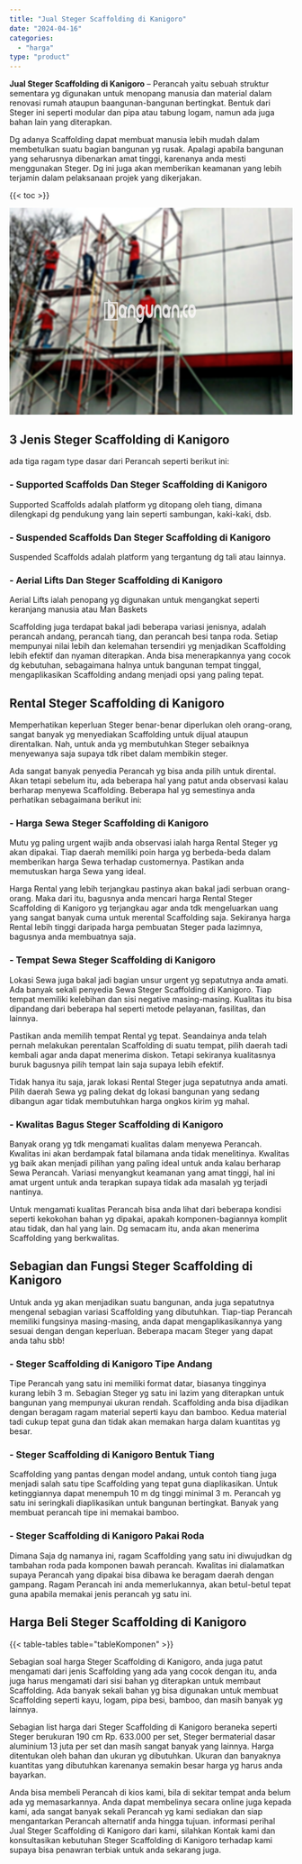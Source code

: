 ```yaml
---
title: "Jual Steger Scaffolding di Kanigoro"
date: "2024-04-16"
categories: 
  - "harga"
type: "product"
---
```


**Jual Steger Scaffolding di Kanigoro** – Perancah yaitu sebuah struktur sementara yg digunakan untuk menopang manusia dan material dalam renovasi rumah ataupun baangunan-bangunan bertingkat. Bentuk dari Steger ini seperti modular dan pipa atau tabung logam, namun ada juga bahan lain yang diterapkan.

Dg adanya Scaffolding dapat membuat manusia lebih mudah dalam membetulkan suatu bagian bangunan yg rusak. Apalagi apabila bangunan yang seharusnya dibenarkan amat tinggi, karenanya anda mesti menggunakan Steger. Dg ini juga akan memberikan keamanan yang lebih terjamin dalam pelaksanaan projek yang dikerjakan.

{{< toc >}}

![Jual Steger Scaffolding di Kanigoro](/images/sewa-scaffolding-steger-07.png)

## 3 Jenis Steger Scaffolding di Kanigoro

ada tiga ragam type dasar dari Perancah seperti berikut ini:

### \- Supported Scaffolds Dan Steger Scaffolding di Kanigoro

Supported Scaffolds adalah platform yg ditopang oleh tiang, dimana dilengkapi dg pendukung yang lain seperti sambungan, kaki-kaki, dsb.

### \- Suspended Scaffolds Dan Steger Scaffolding di Kanigoro

Suspended Scaffolds adalah platform yang tergantung dg tali atau lainnya.

### \- Aerial Lifts Dan Steger Scaffolding di Kanigoro

Aerial Lifts ialah penopang yg digunakan untuk mengangkat seperti keranjang manusia atau Man Baskets

Scaffolding juga terdapat bakal jadi beberapa variasi jenisnya, adalah perancah andang, perancah tiang, dan perancah besi tanpa roda. Setiap mempunyai nilai lebih dan kelemahan tersendiri yg menjadikan Scaffolding lebih efektif dan nyaman diterapkan. Anda bisa menerapkannya yang cocok dg kebutuhan, sebagaimana halnya untuk bangunan tempat tinggal, mengaplikasikan Scaffolding andang menjadi opsi yang paling tepat.

## Rental Steger Scaffolding di Kanigoro

Memperhatikan keperluan Steger benar-benar diperlukan oleh orang-orang, sangat banyak yg menyediakan Scaffolding untuk dijual ataupun direntalkan. Nah, untuk anda yg membutuhkan Steger sebaiknya menyewanya saja supaya tdk ribet dalam membikin steger.

Ada sangat banyak penyedia Perancah yg bisa anda pilih untuk dirental. Akan tetapi sebelum itu, ada beberapa hal yang patut anda observasi kalau berharap menyewa Scaffolding. Beberapa hal yg semestinya anda perhatikan sebagaimana berikut ini:

### \- Harga Sewa Steger Scaffolding di Kanigoro

Mutu yg paling urgent wajib anda observasi ialah harga Rental Steger yg akan dipakai. Tiap daerah memiliki poin harga yg berbeda-beda dalam memberikan harga Sewa terhadap customernya. Pastikan anda memutuskan harga Sewa yang ideal.

Harga Rental yang lebih terjangkau pastinya akan bakal jadi serbuan orang-orang. Maka dari itu, bagusnya anda mencari harga Rental Steger Scaffolding di Kanigoro yg terjangkau agar anda tdk mengeluarkan uang yang sangat banyak cuma untuk merental Scaffolding saja. Sekiranya harga Rental lebih tinggi daripada harga pembuatan Steger pada lazimnya, bagusnya anda membuatnya saja.

### \- Tempat Sewa Steger Scaffolding di Kanigoro

Lokasi Sewa juga bakal jadi bagian unsur urgent yg sepatutnya anda amati. Ada banyak sekali penyedia Sewa Steger Scaffolding di Kanigoro. Tiap tempat memiliki kelebihan dan sisi negative masing-masing. Kualitas itu bisa dipandang dari beberapa hal seperti metode pelayanan, fasilitas, dan lainnya.

Pastikan anda memilih tempat Rental yg tepat. Seandainya anda telah pernah melakukan perentalan Scaffolding di suatu tempat, pilih daerah tadi kembali agar anda dapat menerima diskon. Tetapi sekiranya kualitasnya buruk bagusnya pilih tempat lain saja supaya lebih efektif.

Tidak hanya itu saja, jarak lokasi Rental Steger juga sepatutnya anda amati. Pilih daerah Sewa yg paling dekat dg lokasi bangunan yang sedang dibangun agar tidak membutuhkan harga ongkos kirim yg mahal.

### \- Kwalitas Bagus Steger Scaffolding di Kanigoro

Banyak orang yg tdk mengamati kualitas dalam menyewa Perancah. Kwalitas ini akan berdampak fatal bilamana anda tidak menelitinya. Kwalitas yg baik akan menjadi pilihan yang paling ideal untuk anda kalau berharap Sewa Perancah. Variasi menyangkut keamanan yang amat tinggi, hal ini amat urgent untuk anda terapkan supaya tidak ada masalah yg terjadi nantinya.

Untuk mengamati kualitas Perancah bisa anda lihat dari beberapa kondisi seperti kekokohan bahan yg dipakai, apakah komponen-bagiannya komplit atau tidak, dan hal yang lain. Dg semacam itu, anda akan menerima Scaffolding yang berkwalitas.

## Sebagian dan Fungsi Steger Scaffolding di Kanigoro

Untuk anda yg akan menjadikan suatu bangunan, anda juga sepatutnya mengenal sebagian variasi Scaffolding yang dibutuhkan. Tiap-tiap Perancah memiliki fungsinya masing-masing, anda dapat mengaplikasikannya yang sesuai dengan dengan keperluan. Beberapa macam Steger yang dapat anda tahu sbb!

### \- Steger Scaffolding di Kanigoro Tipe Andang

Tipe Perancah yang satu ini memiliki format datar, biasanya tingginya kurang lebih 3 m. Sebagian Steger yg satu ini lazim yang diterapkan untuk bangunan yang mempunyai ukuran rendah. Scaffolding anda bisa dijadikan dengan beragam ragam material seperti kayu dan bamboo. Kedua material tadi cukup tepat guna dan tidak akan memakan harga dalam kuantitas yg besar.

### \- Steger Scaffolding di Kanigoro Bentuk Tiang

Scaffolding yang pantas dengan model andang, untuk contoh tiang juga menjadi salah satu tipe Scaffolding yang tepat guna diaplikasikan. Untuk ketinggiannya dapat menempuh 10 m dg tinggi minimal 3 m. Perancah yg satu ini seringkali diaplikasikan untuk bangunan bertingkat. Banyak yang membuat perancah tipe ini memakai bamboo.

### \- Steger Scaffolding di Kanigoro Pakai Roda

Dimana Saja dg namanya ini, ragam Scaffolding yang satu ini diwujudkan dg tambahan roda pada komponen bawah perancah. Kwalitas ini dialamatkan supaya Perancah yang dipakai bisa dibawa ke beragam daerah dengan gampang. Ragam Perancah ini anda memerlukannya, akan betul-betul tepat guna apabila memakai jenis perancah yg satu ini.

## Harga Beli Steger Scaffolding di Kanigoro

{{< table-tables table="tableKomponen" >}}

Sebagian soal harga Steger Scaffolding di Kanigoro, anda juga patut mengamati dari jenis Scaffolding yang ada yang cocok dengan itu, anda juga harus mengamati dari sisi bahan yg diterapkan untuk membaut Scaffolding. Ada banyak sekali bahan yg bisa digunakan untuk membuat Scaffolding seperti kayu, logam, pipa besi, bamboo, dan masih banyak yg lainnya.

Sebagian list harga dari Steger Scaffolding di Kanigoro beraneka seperti Steger berukuran 190 cm Rp. 633.000 per set, Steger bermaterial dasar aluminium 13 juta per set dan masih sangat banyak yang lainnya. Harga ditentukan oleh bahan dan ukuran yg dibutuhkan. Ukuran dan banyaknya kuantitas yang dibutuhkan karenanya semakin besar harga yg harus anda bayarkan.

Anda bisa membeli Perancah di kios kami, bila di sekitar tempat anda belum ada yg memasarkannya. Anda dapat membelinya secara online juga kepada kami, ada sangat banyak sekali Perancah yg kami sediakan dan siap mengantarkan Perancah alternatif anda hingga tujuan. informasi perihal Jual Steger Scaffolding di Kanigoro dari kami, silahkan Kontak kami dan konsultasikan kebutuhan Steger Scaffolding di Kanigoro terhadap kami supaya bisa penawran terbiak untuk anda sekarang juga.
